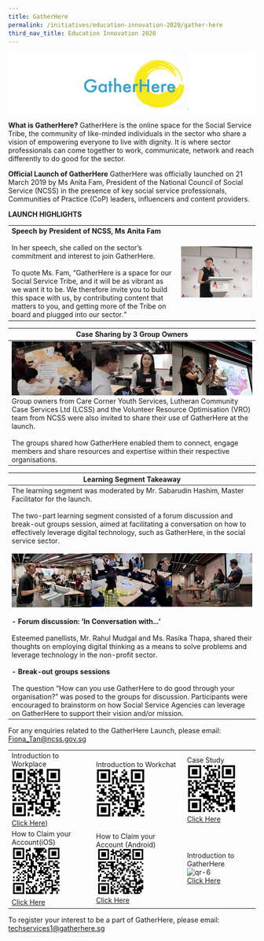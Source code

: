 ```yaml
---
title: GatherHere
permalink: /initiatives/education-innovation-2020/gather-here
third_nav_title: Education Innovation 2020
---
```

![GatherHere](/images/initiatives/education-innovation/GatherHere-mainpage.png)

**What is GatherHere?**
GatherHere is the online space for the Social Service Tribe, the community of like-minded individuals in the sector who share a vision of empowering everyone to live with dignity. It is where sector professionals can come together to work, communicate, network and reach differently to do good for the sector.

**Official Launch of GatherHere**
GatherHere was officially launched on 21 March 2019 by Ms Anita Fam, President of the National Council of Social Service (NCSS) in the presence of key social service professionals, Communities of Practice (CoP) leaders, influencers and content providers.

**LAUNCH HIGHLIGHTS**

|  |  |
|--|--|
|**Speech by President of NCSS, Ms Anita Fam**<br><br>In her speech, she called on the sector’s commitment and interest to join GatherHere.<br><br>To quote Ms. Fam, “GatherHere is a space for our Social Service Tribe, and it will be as vibrant as we want it to be. We therefore invite you to build this space with us, by contributing content that matters to you, and getting more of the Tribe on board and plugged into our sector."  |![anita-fam](/images/initiatives/education-innovation/anita-fam.jpg)  |


|Case Sharing by 3 Group Owners  |
|--|
|![combined case sharing](/images/initiatives/education-innovation/combined-case-sharing.png)<br>Group owners from Care Corner Youth Services, Lutheran Community Case Services Ltd (LCSS) and the Volunteer Resource Optimisation (VRO) team from NCSS were also invited to share their use of GatherHere at the launch.<br><br>The groups shared how GatherHere enabled them to connect, engage members and share resources and expertise within their respective organisations.  | 

|Learning Segment Takeaway |
|--|
|The learning segment was moderated by Mr. Sabarudin Hashim, Master Facilitator for the launch.<br><br>The two-part learning segment consisted of a forum discussion and break-out groups session, aimed at facilitating a conversation on how to effectively leverage digital technology, such as GatherHere, in the social service sector.<br><br>![learning segment takeaway](/images/initiatives/education-innovation/combined-learning-segment-takeaway.png)<br><br>**- Forum discussion: ‘In Conversation with...’**<br><br>Esteemed panellists, Mr. Rahul Mudgal and Ms. Rasika Thapa, shared their thoughts on employing digital thinking as a means to solve problems and leverage technology in the non-profit sector.<br><br>**- Break-out groups sessions**<br><br>The question “How can you use GatherHere to do good through your organisation?” was posed to the groups for discussion. Participants were encouraged to brainstorm on how Social Service Agencies can leverage on GatherHere to support their vision and/or mission. | 

For any enquiries related to the GatherHere Launch, please email: 
Fiona_Tan@ncss.gov.sg

|  |  |  |
|--|--|--|
|Introduction to Workplace<br>![qr-1](/images/initiatives/education-innovation/qr-1.png)<br>[Click Here](https://www.youtube.com/watch?v=gzzjzBTjafM))   | Introduction to Workchat<br>![qr-2](/images/initiatives/education-innovation/qr-2.png)|Case Study<br>![qr-3](/images/initiatives/education-innovation/qr-3.png)<br>[Click Here](https://www.youtube.com/watch?v=osEh6RfEDNY)   |
|How to Claim your Account(iOS)<br>![qr-4](/images/initiatives/education-innovation/qr-4.png)<br>[Click Here](https://www.youtube.com/watch?v=dwTr-1N2TK4)   | How to Claim your Account (Android)<br>![qr-5](/images/initiatives/education-innovation/qr-5.png)<br>[Click Here](https://www.youtube.com/watch?v=h_KfsXXsBKI)|Introduction to GatherHere<br>![qr-6](/images/initiatives/education-innovation/qr-6.png)<br>[Click Here](https://www.youtube.com/watch?v=DHSM2ZHWGnI)  |

To register your interest to be a part of GatherHere, please email: 
techservices1@gatherhere.sg
